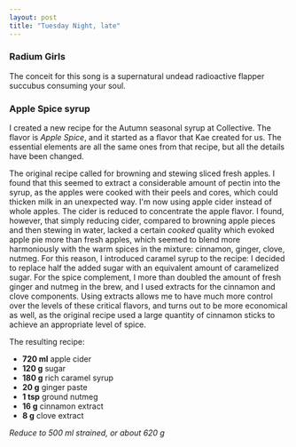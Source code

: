 ```yaml
---
layout: post
title: "Tuesday Night, late"
---
```


### Radium Girls

The conceit for this song is a supernatural undead radioactive flapper
succubus consuming your soul.

### Apple Spice syrup

I created a new recipe for the Autumn seasonal syrup at Collective. The flavor
is *Apple Spice*, and it started as a flavor that Kae created for us. The
essential elements are all the same ones from that recipe, but all the details
have been changed.

The original recipe called for browning and stewing sliced fresh apples. I 
found that this seemed to extract a considerable amount of pectin into the 
syrup, as the apples were cooked with their peels and cores, which could
thicken milk in an unexpected way. I'm now using apple cider instead of whole
apples. The cider is reduced to concentrate the apple flavor. I found, however,
that simply reducing cider, compared to browning apple pieces and then stewing
in water, lacked a certain *cooked* quality which evoked apple pie more than
fresh apples, which seemed to blend more harmoniously with the warm spices in
the mixture: cinnamon, ginger, clove, nutmeg. For this reason, I introduced
caramel syrup to the recipe: I decided to replace half the added sugar with
an equivalent amount of caramelized sugar. For the spice complement, I more 
than doubled the amount of fresh ginger and nutmeg in the brew, and I used
extracts for the cinnamon and clove components. Using extracts allows me to 
have much more control over the levels of these critical flavors, and turns
out to be more economical as well, as the original recipe used a large quantity
of cinnamon sticks to achieve an appropriate level of spice.

The resulting recipe:

 - __720 ml__  apple cider
 - __120 g__   sugar
 - __180 g__   rich caramel syrup
 -  __20 g__   ginger paste
 -   __1 tsp__ ground nutmeg
 -  __16 g__   cinnamon extract
 -   __8 g__   clove extract

 *Reduce to 500 ml strained, or about 620 g*
